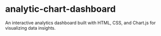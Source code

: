 # analytic-chart-dashboard
An interactive analytics dashboard built with HTML, CSS, and Chart.js for visualizing data insights.
